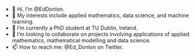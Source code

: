 - 👋 Hi, I’m @EdDonlon.
- 👀 My interests include applied mathematics, data science, and machine learning.
- 🌱 I’m currently a PhD student at TU Dublin, Ireland.
- 💞️ I’m looking to collaborate on projects involving applications of applied mathematics, mathematical modelling and data science.
- 📫 How to reach me: @Ed_Donlon on Twitter.

<!---
EdDonlon/EdDonlon is a ✨ special ✨ repository because its `README.md` (this file) appears on your GitHub profile.
You can click the Preview link to take a look at your changes.
--->
